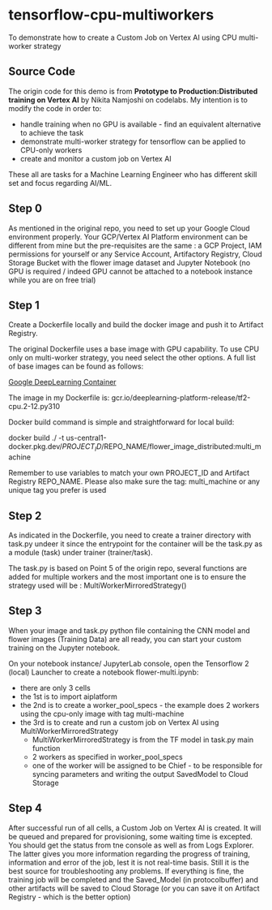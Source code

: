 # tensorflow-cpu-multiworkers
To demonstrate how to create a Custom Job on Vertex AI using CPU multi-worker strategy

## Source Code
The origin code for this demo is from <b>Prototype to Production:Distributed training on Vertex AI</b> by Nikita Namjoshi on codelabs.
My intention is to modify the code in order to:
- handle training when no GPU is available - find an equivalent alternative to achieve the task
- demonstrate multi-worker strategy for tensorflow can be applied to CPU-only workers
- create and monitor a custom job on Vertex AI

These all are tasks for a Machine Learning Engineer who has different skill set and focus regarding AI/ML.

## Step 0
As mentioned in the original repo, you need to set up your Google Cloud environment properly. 
Your GCP/Vertex AI Platform environment can be different from mine but the pre-requisites are the same : a GCP Project, IAM permissions for yourself or any Service Account, Artifactory Registry, Cloud Storage Bucket with the flower image dataset and Jupyter Notebook (no GPU is required / indeed GPU cannot be attached to a notebook instance while you are on free trial)

## Step 1
Create a Dockerfile locally and build the docker image and push it to Artifact Registry.

The original Dockerfile uses a base image with GPU capability. To use CPU only on multi-worker strategy, you need select the other options. A full list of base images can be found as follows:

[Google DeepLearning Container](https://cloud.google.com/deep-learning-containers/docs/choosing-container)

The image in my Dockerfile is:
gcr.io/deeplearning-platform-release/tf2-cpu.2-12.py310

Docker build command is simple and straightforward for local build:

docker build ./ -t us-central1-docker.pkg.dev/$PROJECT_ID/$REPO_NAME/flower_image_distributed:multi_machine

Remember to use variables to match your own PROJECT_ID and Artifact Registry REPO_NAME.
Please also make sure the tag: multi_machine or any unique tag you prefer is used

## Step 2
As indicated in the Dockerfile, you need to create a trainer directory with task.py undeer it since the entrypoint for the container will be the task.py as a module (task) under trainer (trainer/task).

The task.py is based on Point 5 of the origin repo, several functions are added for multiple workers and the most important one is to ensure the strategy used will be : MultiWorkerMirroredStrategy()

## Step 3
When your image and task.py python file containing the CNN model and flower images (Training Data) are all ready, you can start your custom training on the Jupyter notebook.

On your notebook instance/ JupyterLab console, open the Tensorflow 2 (local) Launcher to create a notebook flower-multi.ipynb:

- there are only 3 cells
- the 1st is to import aiplatform
- the 2nd is to create a worker_pool_specs - the example does 2 workers using the cpu-only image with tag multi-machine
- the 3rd is to create and run a custom job on Vertex AI using MultiWorkerMirroredStrategy
  - MultiWorkerMirroredStrategy is from the TF model in task.py main function
  - 2 workers as specified in worker_pool_specs
  - one of the worker will be assigned to be Chief - to be responsible for syncing parameters and writing the output SavedModel to Cloud Storage

## Step 4
After successful run of all cells, a Custom Job on Vertex AI is created.
It will be queued and prepared for provisioning, some waiting time is excepted.
You should get the status from tne console as well as from Logs Explorer.
The latter gives you more information regarding the progress of training, information and error of the job, lest it is not real-time basis. Still it is the best source for troubleshooting any problems.
If everything is fine, the training job will be completed and the Saved_Model (in protocolbuffer) and other artifacts will be saved to Cloud Storage (or you can save it on Artifact Registry - which is the better option)



    

